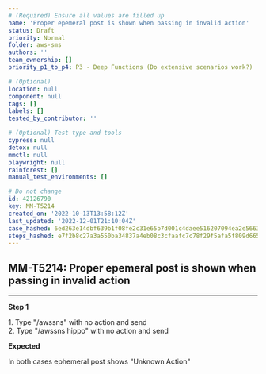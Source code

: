 ```yaml
---
# (Required) Ensure all values are filled up
name: 'Proper epemeral post is shown when passing in invalid action'
status: Draft
priority: Normal
folder: aws-sms
authors: ''
team_ownership: []
priority_p1_to_p4: P3 - Deep Functions (Do extensive scenarios work?)

# (Optional)
location: null
component: null
tags: []
labels: []
tested_by_contributor: ''

# (Optional) Test type and tools
cypress: null
detox: null
mmctl: null
playwright: null
rainforest: []
manual_test_environments: []

# Do not change
id: 42126790
key: MM-T5214
created_on: '2022-10-13T13:58:12Z'
last_updated: '2022-12-01T21:10:04Z'
case_hashed: 6ed263e14dbf639b1f08fe2c31e65b7d001c4daee516207094ea2e566360f489adf1567d692e03ff903a070f081d45fd
steps_hashed: e7f2b8c27a3a550ba34837a4eb08c3cfaafc7c78f29f5afa5f809d665a10e9b21f2cc3157e8a8b00ec0c555a5e09954d
---
```


<!-- (Auto-generated) Based on frontmatter's "key" and "name" -->

## MM-T5214: Proper epemeral post is shown when passing in invalid action

---

**Step 1**

1\. Type "/awssns" with no action and send\
2\. Type "/awssns hippo" with no action and send

**Expected**

In both cases ephemeral post shows "Unknown Action"

